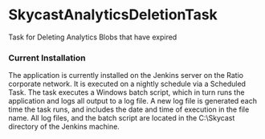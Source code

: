 # SkycastAnalyticsDeletionTask
Task for Deleting Analytics Blobs that have expired

### Current Installation
The application is currently installed on the Jenkins server on the Ratio corporate network. It is executed on a nightly schedule via a Scheduled Task. The task executes a Windows batch script, which in turn runs the application and logs all output to a log file. A new log file is generated each time the task runs, and includes the date and time of execution in the file name. All log files, and the batch script are located in the C:\Skycast directory of the Jenkins machine.
